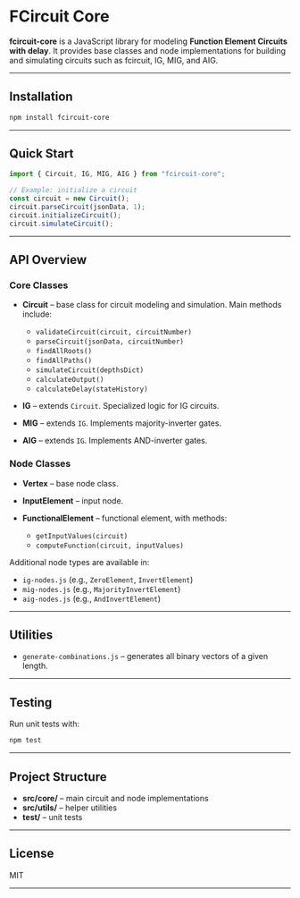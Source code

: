 # FCircuit Core

**fcircuit-core** is a JavaScript library for modeling **Function Element Circuits with delay**.
It provides base classes and node implementations for building and simulating circuits such as fcircuit, IG, MIG, and AIG.

---

## Installation

```bash
npm install fcircuit-core
```

---

## Quick Start

```js
import { Circuit, IG, MIG, AIG } from "fcircuit-core";

// Example: initialize a circuit
const circuit = new Circuit();
circuit.parseCircuit(jsonData, 1);
circuit.initializeCircuit();
circuit.simulateCircuit();
```

---

## API Overview

### Core Classes

* **Circuit** – base class for circuit modeling and simulation.
  Main methods include:

  * `validateCircuit(circuit, circuitNumber)`
  * `parseCircuit(jsonData, circuitNumber)`
  * `findAllRoots()`
  * `findAllPaths()`
  * `simulateCircuit(depthsDict)`
  * `calculateOutput()`
  * `calculateDelay(stateHistory)`

* **IG** – extends `Circuit`. Specialized logic for IG circuits.

* **MIG** – extends `IG`. Implements majority-inverter gates.

* **AIG** – extends `IG`. Implements AND-inverter gates.

### Node Classes

* **Vertex** – base node class.
* **InputElement** – input node.
* **FunctionalElement** – functional element, with methods:

  * `getInputValues(circuit)`
  * `computeFunction(circuit, inputValues)`

Additional node types are available in:

* `ig-nodes.js` (e.g., `ZeroElement`, `InvertElement`)
* `mig-nodes.js` (e.g., `MajorityInvertElement`)
* `aig-nodes.js` (e.g., `AndInvertElement`)

---

## Utilities

* `generate-combinations.js` – generates all binary vectors of a given length.

---

## Testing

Run unit tests with:

```bash
npm test
```

---

## Project Structure

* **src/core/** – main circuit and node implementations
* **src/utils/** – helper utilities
* **test/** – unit tests

---

## License

MIT

---